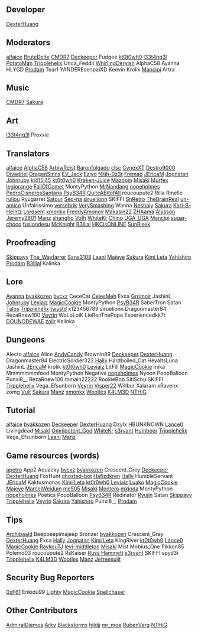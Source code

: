 ## Developer
[DexterHuang](https://github.com/DexterHuang)

## Moderators
[alfaice](https://github.com/alfaice)
[BruteDeity](https://github.com/BruteDeity)
[CMDR7](https://github.com/cmdr7)
[Deckeeper](https://github.com/deckeeper)
Fudgee
[kt0t0wh0](https://github.com/kt0t0Sudd3n)
[l33t4ng3l](https://github.com/l33t4ng3l)
[PotatoMan](https://github.com/PotatoMan145)
[Tripplehelix](https://github.com/tripplehelix)
Unca_Feddit
[WhirlingDervish](https://github.com/NickN5)
AlphaC58
Ayanna
HLYGD
[Prodam](https://github.com/Pr0dam)
Tear1
YANDEREsenpaiXD
Keevin
Krolik
[Mancipi](https://github.com/Mancipi)
Artra

## Music
[CMDR7](https://github.com/cmdr7)
[Sakura](https://github.com/lux-sakura)

## Art
[l33t4ng3l](https://github.com/l33t4ng3l)
Proxxie

## Translators
[alfaice](https://github.com/alfaice)
[AlphaC58](https://github.com/AlphaC58)
[ArbiwReist](https://github.com/Meawresion)
[Baronfolgado](https://github.com/Baronfolgado)
[clsc](https://github.com/claaaaassic)
[CynexXT](https://github.com/CynexXT)
[Destro9000](https://github.com/Destro9000)
[Divadriel](https://github.com/Divadriel)
[DragonSinns](https://github.com/Xx-DragonSinns-xX)
[EV_Jack](https://github.com/EvJack)
[Eziyo](https://github.com/eziyoo)
[f4tih-0z3r](https://github.com/f4tih-0z3r)
[Fremad](https://github.com/Fremadico)
[JEricaM](https://github.com/JEricaM)
[Jognatan](https://github.com/Jognatan)
[Johnruby](https://github.com/johnruby)
[kj415j45](https://github.com/kj415j45)
[kt0t0wh0](https://github.com/kt0t0Sudd3n)
[Kraken-Juice](https://github.com/Kraken-Juice)
[Mazoom](https://github.com/mazoom81)
[Misaki](https://github.com/Misaki290)
[Murfex](https://github.com/Murfex)
[legiorange](https://github.com/legiorange)
[FallOfComet](https://github.com/FallOfComet)
MontyPython
[MrNandang](https://github.com/mrnandang)
[nopeholmes](https://github.com/nopeholmes)
[PedroCisnerosSantana](https://github.com/PedroCisnerosSantana)
[PsyB34R](https://www.instagram.com/psybearr)
[QuiteABitofAll](https://github.com/QuiteaBitofAll)
roucoupute2
Rilla
Rinelle
[ruliou](https://github.com/ruliou)
Ryugarret
[Satour](https://github.com/satour)
[Seo-na](https://github.com/Seo-na)
[siruelionn](https://github.com/siruelionn)
SKIFFI
[SnRetro](https://github.com/SnRetro)
[TheBrainReal](https://github.com/lucasknook)
[un-amico](https://github.com/un-amico)
Unfairissimo
[versebrik](https://github.com/versebrik)
[VerySmashing](https://github.com/VerySmashing)
Wanna
[Neshaiy](https://github.com/Neshaiy)
[Sakura](https://github.com/lux-sakura)
[Karl-B-Heintz](https://github.com/Karl-B-Heinz)
[Lordsem](https://github.com/Lordsem)
[xmonkx](https://github.com/xmonkx)
[FreddyAmonov](https://github.com/FreddyAmonov)
[Makasin22](https://github.com/Makasin22)
[ZHAama](https://github.com/ZHAama)
[Alysson](https://github.com/alyssonmonteiro)
[Jeremy2801](https://github.com/Jeremy2801)
[Manz](https://github.com/manztellen)
[shangho](https://github.com/5h4ngho) 
[Voth](https://github.com/Vothcito) 
[WhiteKr](https://github.com/WhiteKr) 
[Chino](https://github.com/Chino-wid) 
[UGA_UGA](https://github.com/mdendena2000)
[Mancipi](https://github.com/Mancipi)
[sugar-choco](https://github.com/sugar-choco)
[fusiondesu](https://github.com/fusion-desu)
[McKnight](https://github.com/ReILIaX)
[B3llial](https://github.com/B3lli4l)
[HKCisONLINE](https://github.com/hkcisonline)
[SunRisek](https://github.com/szymonagk)

## Proofreading
[Skippayy](https://github.com/skippayyyy)
[The_Wayfarrer](https://github.com/epixinvites)
[Sans3108](https://github.com/sans3108)
[Laani](https://github.com/Laani)
[Majeye](https://github.com/TeejayParker)
[Sakura](https://github.com/lux-sakura)
[Kimi Leta](https://github.com/kimileta)
[Yahishiro](https://github.com/Yahishiro)
[Prodam](https://github.com/Pr0dam)
[B3llial](https://github.com/B3lli4l)
Kalinka

## Lore
[Ayanna](https://github.com/JustACloud)
[byakkozen](https://github.com/byakkozen)
[bvcxz](https://github.com/bvcxz-cybercode)
CeceCat
[CelesMeh](https://www.instagram.com/celesmeh)
Exca
[Grrimnir](https://github.com/kevinguyer)
JashinL
[Johnruby](https://github.com/johnruby)
[Leviaiz](https://github.com/rewlf2)
[MagicCookie](https://github.com/GooseGooseStop)
MontyPython
[PsyB34R](https://www.instagram.com/psybearr)
SaberTron
Satan
[Talos](https://silvercrowstation.wordpress.com/)
[Tripplehelix](https://github.com/tripplehelix)
[twystd](https://github.com/twystd)
x123456789
siruelionn
Dragonmaster84
RezaRnew100
[Veyrin](https://github.com/darkrevelations)
WoLoLoiK
LieRenThePope 
Experiencedkk7t 
[DOUNODEWAE](https://github.com/js147896325) 
[zolir](https://github.com/ZolirAsure)
Kalinka

## Dungeons
Alecto
[alfaice](https://github.com/alfaice)
Alice
[AndyCandy](https://github.com/andycandy-de)
Brownin89
[Deckeeper](https://github.com/deckeeper)
[DexterHuang](https://github.com/DexterHuang)
Dragonmaster84
ElectricSoldier323
[Hally](https://twitter.com/g_hally1996)
Hardboiled_Cat
HeyaItsLuna
JashinL
[JEricaM](https://github.com/JEricaM)
krolik
[kt0t0wh0](https://github.com/kt0t0Sudd3n)
[Leviaiz](https://github.com/rewlf2)
LitFill
[MagicCookie](https://github.com/GooseGooseStop)
mika
Mmmmmmmfood
MontyPython
Negative
[nopeholmes](https://github.com/nopeholmes)
Nyoon
PoopBalloon
Punxi8__
RezaRnew100
romain22222
RookieBob
SitiSchu
SKIFFI
[Tripplehelix](https://github.com/tripplehelix)
Vega_Efsunborn
[Veyrin](https://github.com/darkrevelations)
[Visper22](https://github.com/Visper22)
Willbur
Xalaram
xRavenx
zomg
[Vult](https://github.com/Vult-source)
[Sakura](https://github.com/lux-sakura)
[Manz](https://github.com/manztellen)
[xmonkx](https://github.com/xmonkx)
[Wootles](https://github.com/Wootles)
[K4LM3D](https://github.com/mksalada)
[NTHiG](https://github.com/NTHGiT)

## Tutorial
[alfaice](https://github.com/alfaice)
[byakkozen](https://github.com/byakkozen)
[Deckeeper](https://github.com/deckeeper)
[DexterHuang](https://github.com/DexterHuang)
Dzylx
HBUNKNOWN
[Lance0](https://github.com/Lance0-32)
Livingdead
[Misaki](https://github.com/Misaki290)
[Omnipotent_God](https://github.com/Omnipotent-God)
[WhiteKr](https://github.com/WhiteKr)
[s3rvant](https://github.com/s3rvant)
[Humboer](https://github.com/stphnhng)
[Tripplehelix](https://github.com/tripplehelix)
Vega_Efsunborn
[Laani](https://github.com/Laani)
[Manz](https://github.com/manztellen)

## Game resources (words)
[apetro](https://github.com/apetro/)
App2
Aquacky
[bvcxz](https://github.com/bvcxz-cybercode)
[byakkozen](https://github.com/byakkozen)
Crescent_Grey
[Deckeeper](https://github.com/deckeeper)
[DexterHuang](https://github.com/DexterHuang)
FoxHunt
[ghosted-bot](https://github.com/ghosted-bot)
[Hafizdkren](https://github.com/hafizdkren)
[Hally](https://twitter.com/g_hally1996)
HumbleServant
[JEricaM](https://github.com/JEricaM)
Kaktusmonas
[Kimi Leta](https://github.com/kimileta)
[kt0t0wh0](https://github.com/kt0t0Sudd3n)
[Leviaiz](https://github.com/rewlf2)
[Luako](https://github.com/luako)
[MagicCookie](https://github.com/GooseGooseStop)
[Majeye](https://github.com/TeejayParker)
[MarcelWeidum](https://github.com/MarcelWeidum)
[me505](https://github.com/me505)
[Misaki](https://github.com/Misaki290)
[Montero](https://github.com/CCOLucille2)
[mxjoda](https://twitter.com/mxjoda)
MontyPython
[nopeholmes](https://github.com/nopeholmes)
Poetics
PoopBalloon
[PsyB34R](https://www.instagram.com/psybearr)
Redinator
[Ryujin](https://github.com/Ryujin-cybercode)
Satan
[Skippayy](https://github.com/skippayyyy)
[Tripplehelix](https://github.com/tripplehelix)
[Veyrin](https://github.com/darkrevelations)
[Sakura](https://github.com/lux-sakura)
[Yahishiro](https://github.com/Yahishiro)
Punxi8__
[Prodam](https://github.com/Pr0dam)

## Tips
[Archibaald](https://github.com/Archibaald-dev)
Beepbeepimajeep
Bronzer
[byakkozen](https://github.com/byakkozen)
Crescent_Grey
[DexterHuang](https://github.com/DexterHuang)
Exca
[Hally](https://twitter.com/g_hally1996)
[Jognatan](https://github.com/Jognatan)
[Kimi Leta](https://github.com/kimileta)
KingRiver
[kt0t0wh0](https://github.com/kt0t0Sudd3n)
[Lance0](https://github.com/Lance0-32)
[MagicCookie](https://github.com/GooseGooseStop)
[RaykouTJ](https://github.com/HoneySyrup)
[levi-middleton](https://github.com/levi-middleton)
[Misaki](https://github.com/Misaki290)
Mist
Mobius_One
Pikkon85
Polemo03
roucoupute2
RsKaiser
[Russ Hammett](https://github.com/Kritner)
[s3rvant](https://github.com/s3rvant)
SKIFFI
spyd3r
[Tripplehelix](https://github.com/tripplehelix)
[K4LM3D](https://github.com/mksalada)
[Wootles](https://github.com/Wootles)
[Manz](https://github.com/manztellen)
[Jefreesujit](https://github.com/Jefreesujit)

## Security Bug Reporters
[0xF61](https://github.com/0xF61)
Enkidu99
[Lighty](https://github.com/Lightyin4k)
[MagicCookie](https://github.com/GooseGooseStop)
[Spellchaser](https://github.com/Spellchaser)

## Other Contributors
[AdmiralDiemos](https://github.com/danofsatx)
[Arky](https://www.instagram.com/andreiarky)
[Blackstormx](https://github.com/blackstormx)
[hildjj](https://github.com/hildjj)
[mr_moe](https://github.com/donburks)
[RubenVerg](https://github.com/rubenverg)
[NTHiG](https://github.com/NTHGiT)
